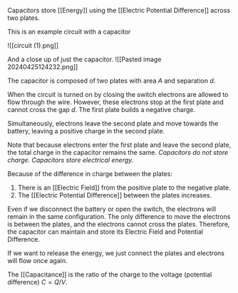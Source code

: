 Capacitors store [[Energy]] using the [[Electric Potential Difference]] across two plates.

This is an example circuit with a capacitor

![[circuit (1).png]]

And a close up of just the capacitor.
![[Pasted image 20240425124232.png]]

The capacitor is composed of two plates with area $A$ and separation $d$.

When the circuit is turned on by closing the switch electrons are allowed to flow through the wire. However, these electrons stop at the first plate and cannot cross the gap $d$. The first plate builds a negative charge.

Simultaneously, electrons leave the second plate and move towards the battery, leaving a positive charge in the second plate. 

Note that because electrons enter the first plate and leave the second plate, the total charge in the capacitor remains the same. *Capacitors do not store charge. Capacitors store electrical energy.*

Because of the difference in charge between the plates:
1. There is an [[Electric Field]] from the positive plate to the negative plate.
2. The [[Electric Potential Difference]] between the plates increases.

Even if we disconnect the battery or open the switch, the electrons will remain in the same configuration. The only difference to move the electrons is between the plates, and the electrons cannot cross the plates. Therefore, the capacitor can maintain and store its Electric Field and Potential Difference.

If we want to release the energy, we just connect the plates and electrons will flow once again.

The [[Capacitance]] is the ratio of the charge to the voltage (potential difference) $C=Q/V$.